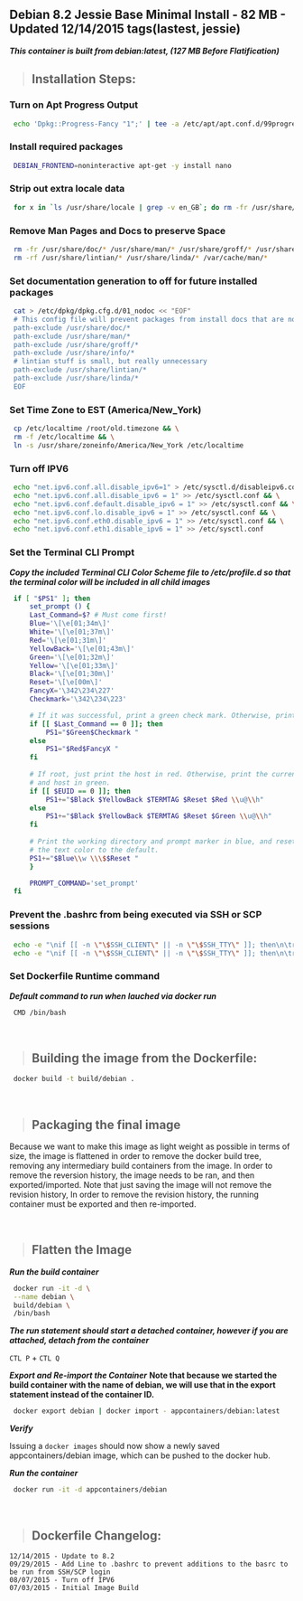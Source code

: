 ## Debian 8.2 Jessie Base Minimal Install - 82 MB - Updated 12/14/2015 tags(lastest, jessie)

***This container is built from debian:latest, (127 MB Before Flatification)***

>## Installation Steps:

### Turn on Apt Progress Output

   ```bash
    echo 'Dpkg::Progress-Fancy "1";' | tee -a /etc/apt/apt.conf.d/99progressbar
   ```

### Install required packages 
   ```bash
    DEBIAN_FRONTEND=noninteractive apt-get -y install nano
   ```

### Strip out extra locale data

   ```bash
    for x in `ls /usr/share/locale | grep -v en_GB`; do rm -fr /usr/share/locale/$x; done;
   ```

### Remove Man Pages and Docs to preserve Space

   ```bash
    rm -fr /usr/share/doc/* /usr/share/man/* /usr/share/groff/* /usr/share/info/*
    rm -rf /usr/share/lintian/* /usr/share/linda/* /var/cache/man/*
   ```

### Set documentation generation to off for future installed packages
   ```bash
    cat > /etc/dpkg/dpkg.cfg.d/01_nodoc << "EOF"
    # This config file will prevent packages from install docs that are not needed.
    path-exclude /usr/share/doc/*
    path-exclude /usr/share/man/*
    path-exclude /usr/share/groff/*
    path-exclude /usr/share/info/*
    # lintian stuff is small, but really unnecessary
    path-exclude /usr/share/lintian/*
    path-exclude /usr/share/linda/*
    EOF
   ```

### Set Time Zone to EST (America/New_York)

   ```bash
    cp /etc/localtime /root/old.timezone && \
    rm -f /etc/localtime && \
    ln -s /usr/share/zoneinfo/America/New_York /etc/localtime
   ```

### Turn off IPV6

   ```bash
    echo "net.ipv6.conf.all.disable_ipv6=1" > /etc/sysctl.d/disableipv6.conf && \
    echo "net.ipv6.conf.all.disable_ipv6 = 1" >> /etc/sysctl.conf && \
    echo "net.ipv6.conf.default.disable_ipv6 = 1" >> /etc/sysctl.conf && \
    echo "net.ipv6.conf.lo.disable_ipv6 = 1" >> /etc/sysctl.conf && \
    echo "net.ipv6.conf.eth0.disable_ipv6 = 1" >> /etc/sysctl.conf && \
    echo "net.ipv6.conf.eth1.disable_ipv6 = 1" >> /etc/sysctl.conf
   ```

### Set the Terminal CLI Prompt
***Copy the included Terminal CLI Color Scheme file to /etc/profile.d so that the terminal color will be included in all child images***

   ```bash
    if [ "$PS1" ]; then
        set_prompt () {
        Last_Command=$? # Must come first!
        Blue='\[\e[01;34m\]'
        White='\[\e[01;37m\]'
        Red='\[\e[01;31m\]'
        YellowBack='\[\e[01;43m\]'
        Green='\[\e[01;32m\]'
        Yellow='\[\e[01;33m\]'
        Black='\[\e[01;30m\]'
        Reset='\[\e[00m\]'
        FancyX='\342\234\227'
        Checkmark='\342\234\223'

        # If it was successful, print a green check mark. Otherwise, print a red X.
        if [[ $Last_Command == 0 ]]; then
            PS1="$Green$Checkmark "
        else
            PS1="$Red$FancyX "
        fi
        
        # If root, just print the host in red. Otherwise, print the current user
        # and host in green.
        if [[ $EUID == 0 ]]; then
            PS1+="$Black $YellowBack $TERMTAG $Reset $Red \\u@\\h"
        else
            PS1+="$Black $YellowBack $TERMTAG $Reset $Green \\u@\\h"
        fi
        
        # Print the working directory and prompt marker in blue, and reset
        # the text color to the default.
        PS1+="$Blue\\w \\\$$Reset "
        }

        PROMPT_COMMAND='set_prompt'
    fi
   ```

### Prevent the .bashrc from being executed via SSH or SCP sessions

   ```bash
    echo -e "\nif [[ -n \"\$SSH_CLIENT\" || -n \"\$SSH_TTY\" ]]; then\n\treturn;\nfi\n" >> /root/.bashrc && \
    echo -e "\nif [[ -n \"\$SSH_CLIENT\" || -n \"\$SSH_TTY\" ]]; then\n\treturn;\nfi\n" >> /etc/skel/.bashrc
   ```

### Set Dockerfile Runtime command
***Default command to run when lauched via docker run***
    
   ```bash
    CMD /bin/bash
   ```    
&nbsp;

>## Building the image from the Dockerfile:
    
   ```bash
    docker build -t build/debian .
   ```
&nbsp;

>## Packaging the final image

Because we want to make this image as light weight as possible in terms of size, the image is flattened in order to remove the docker build tree, removing any intermediary build containers from the image. In order to remove the reversion history, the image needs to be ran, and then exported/imported. Note that just saving the image will not remove the revision history, In order to remove the revision history, the running container must be exported and then re-imported.

&nbsp;

>## Flatten the Image

***Run the build container***

   ```bash
    docker run -it -d \
    --name debian \
    build/debian \
    /bin/bash
   ```
 
***The run statement should start a detached container, however if you are attached, detach from the container***
    
   `CTL P` + `CTL Q`


***Export and Re-import the Container***
__Note that because we started the build container with the name of debian, we will use that in the export statement instead of the container ID.__

   ```bash
    docker export debian | docker import - appcontainers/debian:latest
   ```

***Verify***

Issuing a `docker images` should now show a newly saved appcontainers/debian image, which can be pushed to the docker hub.

***Run the container***
    
   ```bash
    docker run -it -d appcontainers/debian
   ```

&nbsp;

>## Dockerfile Changelog:

    12/14/2015 - Update to 8.2
    09/29/2015 - Add Line to .bashrc to prevent additions to the basrc to be run from SSH/SCP login
    08/07/2015 - Turn off IPV6
    07/03/2015 - Initial Image Build
